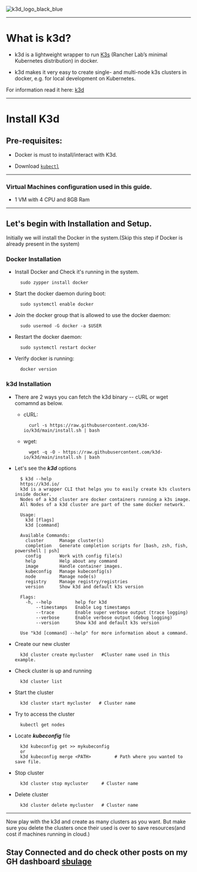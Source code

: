 ![k3d_logo_black_blue](https://user-images.githubusercontent.com/12134754/229094385-1b01f89e-ba99-471e-8534-b3bea4d4e77a.svg)

---
# What is k3d?

- k3d is a lightweight wrapper to run [K3s](https://docs.k3s.io/) (Rancher Lab’s minimal Kubernetes distribution) in docker.

- k3d makes it very easy to create single- and multi-node k3s clusters in docker, e.g. for local development on Kubernetes.

For information read it here: [k3d](https://k3d.io/v5.4.9/)

---

# Install K3d

## Pre-requisites:

- Docker is must to install/interact with K3d.

- Download [`kubectl`](https://kubernetes.io/docs/tasks/tools/install-kubectl-linux/)


---

### Virtual Machines configuration used in this guide.

- 1 VM with 4 CPU and 8GB Ram

---

## Let's begin with Installation and Setup.

Initially we will install the Docker in the system.(Skip this step if Docker is already present in the system)

### Docker Installation

- Install Docker and Check it's running in the system.

        sudo zypper install docker

- Start the docker daemon during boot:

        sudo systemctl enable docker

- Join the docker group that is allowed to use the docker daemon:

        sudo usermod -G docker -a $USER

- Restart the docker daemon:

        sudo systemctl restart docker

- Verify docker is running:

        docker version

### k3d Installation

- There are 2 ways you can fetch the k3d binary -- cURL or wget comamnd as below.

    - cURL:

            curl -s https://raw.githubusercontent.com/k3d-io/k3d/main/install.sh | bash

    - wget:

            wget -q -O - https://raw.githubusercontent.com/k3d-io/k3d/main/install.sh | bash

- Let's see the ***k3d*** options

        $ k3d --help
        https://k3d.io/
        k3d is a wrapper CLI that helps you to easily create k3s clusters inside docker.
        Nodes of a k3d cluster are docker containers running a k3s image.
        All Nodes of a k3d cluster are part of the same docker network.

        Usage:
          k3d [flags]
          k3d [command]

        Available Commands:
          cluster      Manage cluster(s)
          completion   Generate completion scripts for [bash, zsh, fish, powershell | psh]
          config       Work with config file(s)
          help         Help about any command
          image        Handle container images.
          kubeconfig   Manage kubeconfig(s)
          node         Manage node(s)
          registry     Manage registry/registries
          version      Show k3d and default k3s version

        Flags:
          -h, --help         help for k3d
              --timestamps   Enable Log timestamps
              --trace        Enable super verbose output (trace logging)
              --verbose      Enable verbose output (debug logging)
              --version      Show k3d and default k3s version

        Use "k3d [command] --help" for more information about a command.

- Create our new cluster

        k3d cluster create mycluster   #Cluster name used in this example.

- Check cluster is up and running

        k3d cluster list

- Start the cluster

        k3d cluster start mycluster   # Cluster name

- Try to access the cluster

        kubectl get nodes

- Locate ***kubeconfig*** file

        k3d kubeconfig get >> mykubeconfig
        or 
        k3d kubeconfig merge <PATH>         # Path where you wanted to save file.

- Stop cluster

        k3d cluster stop mycluster     # Cluster name

- Delete cluster

        k3d cluster delete mycluster   # Cluster name
--- 
Now play with the k3d and create as many clusters as you want. But make sure you delete the clusters once their used is over to save resources(and cost if machines running in cloud.)

## Stay Connected and do check other posts on my GH dashboard [sbulage](https://github.com/sbulage)
